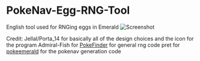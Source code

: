 # PokeNav-Egg-RNG-Tool
English tool used for RNGing eggs in Emerald
![Screenshot](https://media.discordapp.net/attachments/755945443531423796/810072137343828008/unknown.png?width=925&height=473)

Credit: 
Jellal/Porta_14 for basically all of the design choices and the icon for the program
Admiral-Fish for [PokeFinder](https://github.com/Admiral-Fish/PokeFinder/) for general rng code
pret for [pokeemerald](https://github.com/pret/pokeemerald/) for the pokenav generation code
